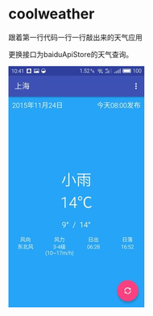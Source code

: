 # coolweather

跟着第一行代码一行一行敲出来的天气应用

更换接口为baiduApiStore的天气查询。

![image](https://github.com/GavinAndre/coolweather/blob/master/screenshots/s1.jpg)
